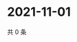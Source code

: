 # 2021-11-01

共 0 条

<!-- BEGIN WEIBO -->
<!-- 最后更新时间 Mon Nov 01 2021 05:01:01 GMT+0800 (China Standard Time) -->

<!-- END WEIBO -->
